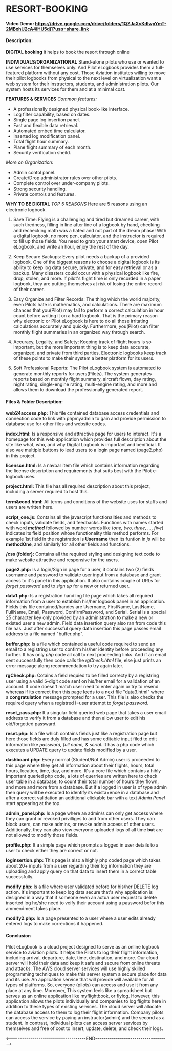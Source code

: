 # RESORT-BOOKING

#### Video Demo:  https://drive.google.com/drive/folders/1QZJaXyKdlwpYmT-2MBxhU2cA4iHU5dj1?usp=share_link

#### Description:
**DIGITAL booking**
it helps to book the resort through online 

**INDIVIDUALS/ORGANIZATIONAL**
Stand-alone pilots who use or wanted to use services for themselves only. And Pilot eLogbook provides them a full-featured platform without any cost.
Those Aviation institutes willing to move their pilot logbooks from physical to the next level on virtualization want a web system for their instructors, students, and administration pilots. Our system hosts its services for them and at a minimal cost.

**FEATURES & SERVICES**
*Common features:*
- A professionally designed physical book-like interface.
- Log filter capability, based on dates.
- Single page log insertion panel.
- Fast and flexible data retrieval.
- Automated embed time calculator.
- Inserted log modification panel.
- Total flight hour summary.
- Plane flight summary of each month.
- Security verification sheild.

*More on Organization:*
- Admin contol panel.
- Create/Drop administrator rules over other pilots.
- Complete control over under-company pilots.
- Strong security handling.
- Private controls and features.

**WHY TO BE DIGITAL**
*TOP 5 REASONS*
Here are 5 reasons using an electronic logbook.

1) Save Time:
Flying is a challenging and tired but dreamed career, with such tiredness, filling in line after line of a logbook by hand, checking and rechecking math was a hated and not part of the dream phase! With a digital logbook, no more pen, calculator, and the instructor is required to fill up those fields. You need to grab your smart device, open Pilot eLogbook, and write an hour, enjoy the rest of the day.


2) Keep Secure Backups:
Every pilot needs a backup of a provided logbook. One of the biggest reasons to choose a digital logbook is its ability to keep log data secure, private, and for easy retrieval or as a backup. Many disasters could occur with a physical logbook like fire, drop, stolen, and more. If pilot's flight time is only recorded in a paper logbook, they are putting themselves at risk of losing the entire record of their career.

3) Easy Organize and Filter Records:
The thing which the world majority, even Pilots hate is mathematics, and calculations. There are maximum chances that you(Pilot) may fail to perform a correct calculation in hour count before writing it on a hard logbook. That is the primary reason why electronic or Pilot eLogbook is here to do all those irritating calculations accurately and quickly. Furthermore, you(Pilot) can filter monthly flight summaries in an organized way through search.

4) Accuracy, Legality, and Safety:
Keeping track of flight hours is so important, but the more important thing is to keep data accurate, organized, and private from third parties. Electronic logbooks keep track of these points to make their system a better platform for its users.

5) Soft Professional Reports:
The Pilot eLogbook system is automated to generate monthly reports for users(Pilots). The system generates reports based on monthly flight summary, aircraft flown, day rating, night rating, single-engine rating, multi-engine rating, and more and allows them to download the professionally generated report.


#### Files & Folder Description:
**web24access.php:**
This file contained database access credentials and connection code to link with phpmyadmin to gain and provide permission to database use for other files and website codes.

**index.html:**
Is a responsive and attractive page for users to interact. It's a homepage for this web application which provides full description about the site like what, who, and why Digital Logbook is important and benificial. It also vae multiple buttons to lead users to a login page named (page2.php) in this project.

**licensce.html:**
Is a navbar item file which contains information regarding the license description and requirements that suits best with the Pilot e-logbook uses.

**project.html:**
This file has all required description about this project, including a server required to host this.

**term&cond.html:**
All terms and conditions of the website uses for staffs and users are written here.

**script_one.js:**
Contains all the javascript functionalities and methods to check inputs, validate fields, and feedbacks. Functions with names started with word *__method__* followed by number words like (*one, two, three, ..., five*) indicates its field position whose functionality this method performs. For example 1st field in the registration is **Username** then its funtion in *js* will be **methodOne**, and similarly for all other fields and functions.

**/css (folder):**
Contains all the required styling and designing text code to make website attractive and responsive for the users.

**page2.php:**
Is a login/Sign in page for a user, it contains two (2) fields username and password to validate user input from a database and grant access to it's panel in this application. It also contains couple of URLs for *forget password* and to *sign up* for a new or returned user.

**data1.php:**
Is a registration handling file page which takes all required information from a user to establish his/her logbook panel in an application. Fields this file contained/handes are Username, FirstName, LastName, FullName, Email, Password, ConfirmPassword, and Serial. Serial is a special 25 character key only provided by an administration to make a new or existed user a new admin. Field data insertion query also ran from code this file has. Just after successful query data insertion this page passes email address to a file named "buffer.php".
 
**buffer.php:**
Is a file which contained a useful code required to send an email to a registring user to confirm his/her identity before proceeding any further. It has only *php* code all call to next proceeding links. And if an email sent successfully then code calls the *rgCheck.html* file, else just prints an error message along recommendation to try again later.

**rgCheck.php:**
Cotains a field requied to be filled correcty by a registring user using a valid 5-digit code sent on his/her email for a validation of an account. If code doesn't match user need to enter again or try to resend whereas if its correct then this page leeds to a next file "data3.html" where a **congratulation** message prompted for a user. This file is also checks the required query when a registred i=user attempt to *forget password*.

**reset_pass.php:**
It a singular field queried web page that takes a user email address to verify it from a database and then allow user to edit his old/forgotted passward.

**reset.php:**
Is a file which contains fields just like a registration page but here those fields are duly filled and has some editable input filed to edit information like *password, full name, & serial*.  It has a php code which executes a UPDATE query to update fields modified by a user.

**dashboard.php:**
Every normal (Student/Not Admin) user is proceeded to this page where they get all information about their flights, hours, total hours, location, time, day, and more. It's a core file which contains a hihly important queried php code, a lots of querries are written here to check user table in a database, to count their total number of hours they flown, and more and more from a database. But if a logged in user is of type admin then query will be executed to identify its exista=ence in a database and after a correct validation an additional clickable bar with a text *Admin Panel* start appearing at the top. 

**admin_panel.php:**
Is a page where an admin/s can only get access where they can grant or revoked privilliges to and from other users. They can block users, can make admins, or revoke admin access of other users. Additionally, they can also view everyone uploaded logs of all time **but** are not allowed to modify those fields. 

**profile.php:**
It a simple page which prompts a logged in user details to a user to check either they are correct or not.

**loginsertion.php:**
This page is also a highly php coded page which takes about 20+ inputs from a user regarding their log information they are uploading and apply query on that data to insert them in a correct table successfully.

**modify.php:**
Is a file where user validated before for his/her DELETE log action. It's important to keep log data secure that's why application is designed in a way that if someone even an actua user request to delete inserted log he/she need to veify their account using a password befor this ammendment takes place.
 
**modify2.php:**
Is a page presented to a user where a user edits already entered logs to make corrections if happened.

#### Conclusion
Pilot eLogbook is a cloud project designed to serve as an online logbook service to aviation pilots. It helps the Pilots to log their flight information, including arrival, departure, date, time, destination, and more. Our cloud server will hold their data and keep it safe and secure from online threats and attacks. The AWS cloud server services will use highly skilled programming techniques to make this server system a secure place for data and its use. An application service that will provide will available for all types of platforms. So, everyone (pilots) can access and use it from any place at any time. Moreover, This system feels like a spreadsheet but serves as an online application like myflightbook, or flylog. However, this application allows the pilots individually and companies to log flights here in addition to these types of existing services. The cloud server will allocate the database access to them to log their flight information. Company pilots can access the service by paying an instructor(admin) and the second as a student. In contrast, individual pilots can access server services by themselves and free of cost to insert, update, delete, and check their logs.

<------------------------------------END------------------------------------>